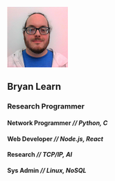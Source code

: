 ![profile picture](images/blearn_tiny.png)

## Bryan Learn

### Research Programmer

#### Network Programmer _// Python, C_
#### Web Developer _// Node.js, React_
#### Research _// TCP/IP, AI_
#### Sys Admin _// Linux, NoSQL_
